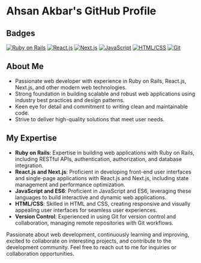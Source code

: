 # Ahsan Akbar's GitHub Profile

## Badges
[![Ruby on Rails](https://img.shields.io/badge/Ruby%20on%20Rails-Expert-red)](https://rubyonrails.org/)
[![React.js](https://img.shields.io/badge/React.js-Proficient-blue)](https://reactjs.org/)
[![Next.js](https://img.shields.io/badge/Next.js-Proficient-orange)](https://nextjs.org/)
[![JavaScript](https://img.shields.io/badge/JavaScript-Proficient-yellow)](https://developer.mozilla.org/en-US/docs/Web/JavaScript)
[![HTML/CSS](https://img.shields.io/badge/HTML%2FCSS-Proficient-green)](https://developer.mozilla.org/en-US/docs/Web/HTML)
[![Git](https://img.shields.io/badge/Git-Expert-lightgrey)](https://git-scm.com/)

## About Me
- Passionate web developer with experience in Ruby on Rails, React.js, Next.js, and other modern web technologies.
- Strong foundation in building scalable and robust web applications using industry best practices and design patterns.
- Keen eye for detail and commitment to writing clean and maintainable code.
- Strive to deliver high-quality solutions that meet user needs.

## My Expertise
- **Ruby on Rails**: Expertise in building web applications with Ruby on Rails, including RESTful APIs, authentication, authorization, and database integration.
- **React.js and Next.js**: Proficient in developing front-end user interfaces and single-page applications with React.js and Next.js, including state management and performance optimization.
- **JavaScript and ES6**: Proficient in JavaScript and ES6, leveraging these languages to build interactive and dynamic web applications.
- **HTML/CSS**: Skilled in HTML and CSS, creating responsive and visually appealing user interfaces for seamless user experiences.
- **Version Control**: Experienced in using Git for version control and collaboration, managing remote repositories with Git workflows.


Passionate about web development, continuously learning and improving, excited to collaborate on interesting projects, and contribute to the development community. Feel free to reach out to me for inquiries or collaboration opportunities.
